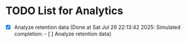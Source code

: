 # TODO List for Analytics

- [x] Analyze retention data  (Done at Sat Jul 26 22:13:42 2025: Simulated completion: - [ ] Analyze retention data)
